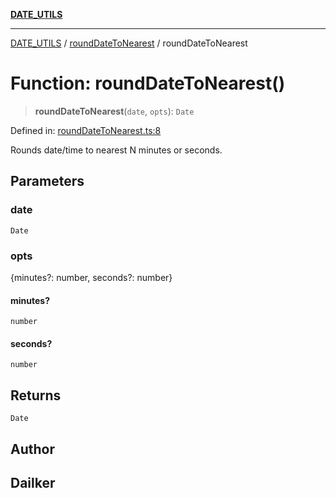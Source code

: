 [**DATE_UTILS**](../../README.md)

***

[DATE_UTILS](../../README.md) / [roundDateToNearest](../README.md) / roundDateToNearest

# Function: roundDateToNearest()

> **roundDateToNearest**(`date`, `opts`): `Date`

Defined in: [roundDateToNearest.ts:8](https://github.com/dailker/everyutil/blob/7c30ec40bbb398255a9be572db0a537e8bcb9c11/src/date/roundDateToNearest.ts#L8)

Rounds date/time to nearest N minutes or seconds.

## Parameters

### date

`Date`

### opts

{minutes?: number, seconds?: number}

#### minutes?

`number`

#### seconds?

`number`

## Returns

`Date`

## Author

## Dailker
